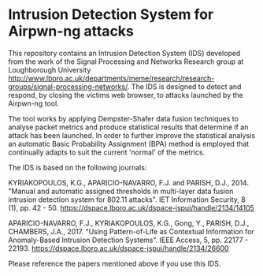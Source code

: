 # Intrusion Detection System for Airpwn-ng attacks

This repository contains an Intrusion Detection System (IDS) developed from the work of the Signal Processing and Networks Research group at Loughborough University http://www.lboro.ac.uk/departments/meme/research/research-groups/signal-processing-networks/. The IDS is designed to detect and respond, by closing the victims web browser, to attacks launched by the Airpwn-ng tool. 

The tool works by applying Dempster-Shafer data fusion techniques to analyse packet metrics and produce statistical results that determine if an attack has been launched. In order to further improve the statistical analysis an automatic Basic Probability Assignment (BPA) method is employed that continually adapts to suit the current 'normal' of the metrics. 

The IDS is based on the following journals: 

KYRIAKOPOULOS, K.G., APARICIO-NAVARRO, F.J. and PARISH, D.J., 2014. "Manual and automatic assigned thresholds in multi-layer data fusion
intrusion detection system for 802.11 attacks". IET Information Security, 8 (1), pp. 42 - 50. https://dspace.lboro.ac.uk/dspace-jspui/handle/2134/14105

APARICIO-NAVARRO, F.J., KYRIAKOPOULOS, K.G., Gong, Y., PARISH, D.J., CHAMBERS, J.A., 2017. "Using Pattern-of-Life as Contextual Information for Anomaly-Based Intrusion Detection Systems". IEEE Access, 5, pp. 22177 - 22193. https://dspace.lboro.ac.uk/dspace-jspui/handle/2134/26600 

Please reference the papers mentioned above if you use this IDS.  
